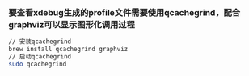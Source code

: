 ### 要查看xdebug生成的profile文件需要使用qcachegrind，配合graphviz可以显示图形化调用过程

```bash
// 安装qcachegrind
brew install qcachegrind graphviz
// 启动qcachegrind
sudo qcachegrind
```

